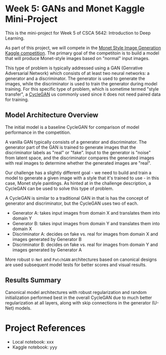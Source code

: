 # Week 5: GANs and Monet Kaggle Mini-Project

This is the mini-project for Week 5 of CSCA 5642: Introduction to Deep Learning.

As part of this project, we will compete in the [Monet Style Image Generation Kaggle competition](https://www.kaggle.com/competitions/gan-getting-started). The primary goal of the competitoin is to build a model that will produce Monet-style images based on "normal" input images.

This type of problem is typically addressed using a GAN (Genrative Adversarial Network) which consists of at least two neural networks: a generator and a discriminator. The generator is used to generate the images, while the discriminator is used to train the generator during model training. For this specific type of problem, which is sometime termed "style transfer", a [CycleGAN](https://www.geeksforgeeks.org/machine-learning/cycle-generative-adversarial-network-cyclegan-2/) us commonly used since it does not need paired data for training.

## Model Architecture Overview

The initial model is a baseline CycleGAN for comparison of model performance in the competition.

A vanilla GAN typically consists of a generator and discriminator. The generator part of the GAN is trained to generate images that the discriminator labels as "real" or "fake". Input to the generator is "noise" from latent space, and the discriminator compares the generated images with real images to determine whether the generated images are "real".

Our challenge has a slightly different goal - we need to build and train a model to generate a given image with a style that it's trained to use - in this case, Monet style paintings. As hinted at in the challenge description, a CycleGAN can be used to solve this type of problem.

A CycleGAN is similar to a traditional GAN in that is has the concept of generator and discriminator, but the CycleGAN uses two of each.

* Generator A: takes input images from domain X and translates them into domain Y
* Generator B: takes input images from domain Y and translates them into domain X
* Discriminator A: decides on fake vs. real for images from domain X and images generated by Generator B
* Discriminator B: decides on fake vs. real for images from domain Y and images generated by Generator A

More robust `U-Net` and `PatchGAN` architectures based on canonical designs are used subsequent model tests for better scores and visual results.

## Results Summary

Canonical model architectures with robust regularization and random initialization performed best in the overall CycleGAN due to much better regularization at all layers, along with skip connections in the generator (U-Net) models.

# Project References

* Local notebook: xxx
* Kaggle notebook: yyy
